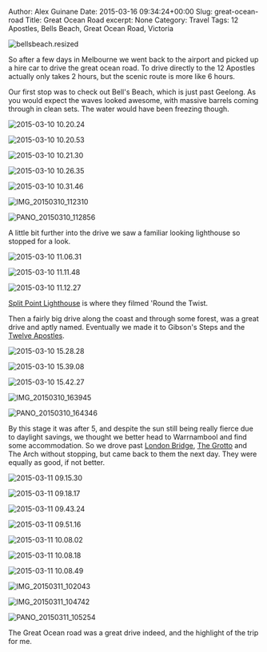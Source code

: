 Author: Alex Guinane
Date: 2015-03-16 09:34:24+00:00
Slug: great-ocean-road
Title: Great Ocean Road
excerpt: None
Category: Travel
Tags: 12 Apostles, Bells Beach, Great Ocean Road, Victoria

![bellsbeach.resized](/images/2015/2015-03-16-great-ocean-road/bellsbeach-resized.jpg)

So after a few days in Melbourne we went back to the airport and picked up a hire car to drive the great ocean road. To drive directly to the 12 Apostles actually only takes 2 hours, but the scenic route is more like 6 hours.

Our first stop was to check out Bell's Beach, which is just past Geelong. As you would expect the waves looked awesome, with massive barrels coming through in clean sets. The water would have been freezing though.

![2015-03-10 10.20.24](/images/2015/2015-03-16-great-ocean-road/2015-03-10-10-20-241.jpg)

![2015-03-10 10.20.53](/images/2015/2015-03-16-great-ocean-road/2015-03-10-10-20-53.jpg)

![2015-03-10 10.21.30](/images/2015/2015-03-16-great-ocean-road/2015-03-10-10-21-30.jpg)

![2015-03-10 10.26.35](/images/2015/2015-03-16-great-ocean-road/2015-03-10-10-26-35.jpg)

![2015-03-10 10.31.46](/images/2015/2015-03-16-great-ocean-road/2015-03-10-10-31-46.jpg)

![IMG_20150310_112310](/images/2015/2015-03-16-great-ocean-road/img_20150310_112310.jpg)

![PANO_20150310_112856](/images/2015/2015-03-16-great-ocean-road/pano_20150310_112856.jpg)

A little bit further into the drive we saw a familiar looking lighthouse so stopped for a look.

![2015-03-10 11.06.31](/images/2015/2015-03-16-great-ocean-road/2015-03-10-11-06-31.jpg)

![2015-03-10 11.11.48](/images/2015/2015-03-16-great-ocean-road/2015-03-10-11-11-48.jpg)

![2015-03-10 11.12.27](/images/2015/2015-03-16-great-ocean-road/2015-03-10-11-12-27.jpg)

[Split Point Lighthouse](http://en.wikipedia.org/wiki/Split_Point_Lighthouse) is where they filmed 'Round the Twist.

Then a fairly big drive along the coast and through some forest, was a great drive and aptly named. Eventually we made it to Gibson's Steps and the [Twelve Apostles](http://en.wikipedia.org/wiki/The_Twelve_Apostles_%28Victoria%29).

![2015-03-10 15.28.28](/images/2015/2015-03-16-great-ocean-road/2015-03-10-15-28-28.jpg)

![2015-03-10 15.39.08](/images/2015/2015-03-16-great-ocean-road/2015-03-10-15-39-08.jpg)

![2015-03-10 15.42.27](/images/2015/2015-03-16-great-ocean-road/2015-03-10-15-42-27.jpg)

![IMG_20150310_163945](/images/2015/2015-03-16-great-ocean-road/img_20150310_163945.jpg)

![PANO_20150310_164346](/images/2015/2015-03-16-great-ocean-road/pano_20150310_164346.jpg)

By this stage it was after 5, and despite the sun still being really fierce due to daylight savings, we thought we better head to Warrnambool and find some accommodation. So we drove past [London Bridge](http://en.wikipedia.org/wiki/London_Arch), [The Grotto](http://en.wikipedia.org/wiki/The_Grotto,_Victoria) and The Arch without stopping, but came back to them the next day. They were equally as good, if not better.

![2015-03-11 09.15.30](/images/2015/2015-03-16-great-ocean-road/2015-03-11-09-15-30.jpg)

![2015-03-11 09.18.17](/images/2015/2015-03-16-great-ocean-road/2015-03-11-09-18-17.jpg)

![2015-03-11 09.43.24](/images/2015/2015-03-16-great-ocean-road/2015-03-11-09-43-24.jpg)

![2015-03-11 09.51.16](/images/2015/2015-03-16-great-ocean-road/2015-03-11-09-51-16.jpg)

![2015-03-11 10.08.02](/images/2015/2015-03-16-great-ocean-road/2015-03-11-10-08-02.jpg)

![2015-03-11 10.08.18](/images/2015/2015-03-16-great-ocean-road/2015-03-11-10-08-18.jpg)

![2015-03-11 10.08.49](/images/2015/2015-03-16-great-ocean-road/2015-03-11-10-08-49.jpg)

![IMG_20150311_102043](/images/2015/2015-03-16-great-ocean-road/img_20150311_102043.jpg)

![IMG_20150311_104742](/images/2015/2015-03-16-great-ocean-road/img_20150311_104742.jpg)

![PANO_20150311_105254](/images/2015/2015-03-16-great-ocean-road/pano_20150311_105254.jpg)

The Great Ocean road was a great drive indeed, and the highlight of the trip for me.
